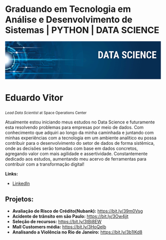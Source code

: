 
# Graduando em Tecnologia em Análise e Desenvolvimento de Sistemas | PYTHON | DATA SCIENCE

<p align="center">
  <img src="banner.png" >
</p>

# Eduardo Vitor
<sub>*Lead Data Scientist* at Space Operations Center</sub>

Atualmente estou iniciando meus estudos no Data Science e
futuramente esta resolvendo problemas para empresas por meio de
dados.
Com conhecimento que adquiri ao longo da minha caminhada
e juntando com minhas experiências com a tecnologia em um
ambiente analítico eu possa contribuir para o desenvolvimento do
setor de dados de forma sistêmica, onde as decisões serão tomadas
com base em dados concretos, agregando valor com mais agilidade
e assertividade.
Constantemente dedicado aos estudos, aumentando meu acervo de
ferramentas para contribuir com a transformação digital!

**Links:**
* [LinkedIn](https://www.linkedin.com/in/eduardo-vitor-2406431b7/)


## Projetos:

* **Avaliação de Risco de Crédito(Nubank):** https://bit.ly/39m0Vsg
* **Acidente de trânsito em são Paulo:** https://bit.ly/3Ow4jjt
* **Seleção de recursos:** https://bit.ly/3tBi8EW
* **Mall Customers média:** https://bit.ly/3HoQelb
* **Analisando a Violência no Rio de Janeiro:** https://bit.ly/3b1lKd8
